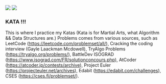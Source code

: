 ![](https://img.shields.io/badge/Code-C++-important.svg?style=for-the-badge&logo=c%2B%2B)
![](https://img.shields.io/badge/Algorithm-ALGO-important.svg?style=for-the-badge)

### KATA !!!
This is where I practice my Katas (Kata is for Martial Arts, what Algorithm && Data Structures are.)
Problems comes from various sources, such as LeetCode (https://leetcode.com/problemset/all/), Cracking the coding interview (Gayle Laackman Mcdowell), TryAlgo Problems (https://tryalgo.org/problems/), BattleDev ISOGRAD (https://www.isograd.com/FR/solutionconcours.php), AtCoder (https://atcoder.jp/contests/archive), Project Euler (https://projecteuler.net/archives), Edabit (https://edabit.com/challenges), CSES (https://cses.fi/problemset/).




